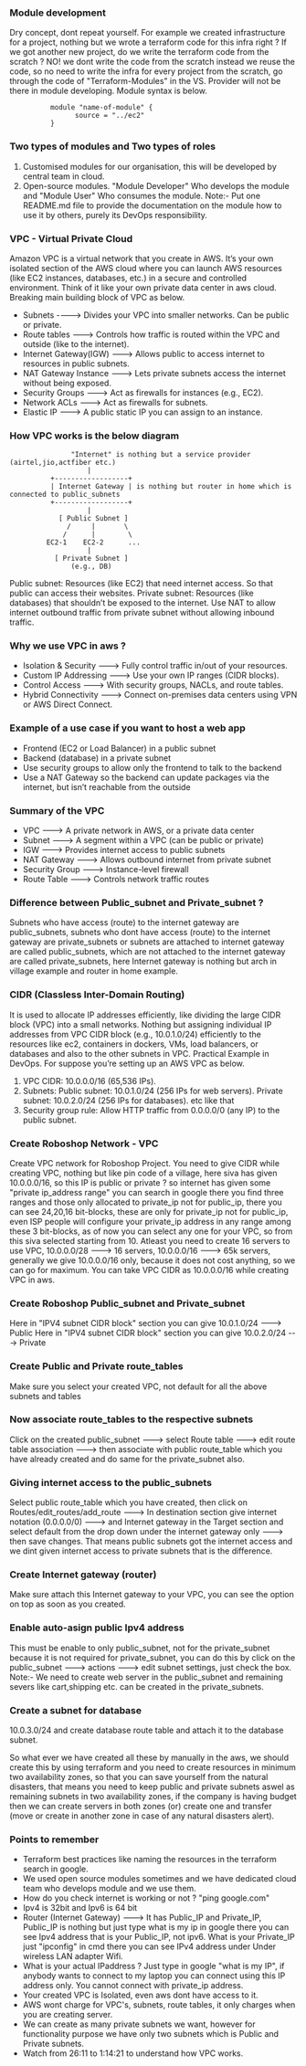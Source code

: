 ### Module development
Dry concept, dont repeat yourself. For example we created infrastructure for a project, nothing but we wrote a terraform code for this infra right ? If we got another new project, do we write the terraform code from the scratch ? NO! we dont write the code from the scratch instead we reuse the code, so no need to write the infra for every project from the scratch, go through the code of "Terraform-Modules" in the VS. Provider will not be there in module developing. Module syntax is below.

              module "name-of-module" {
	                source = "../ec2"
              }
	      
### Two types of modules and Two types of roles
1. Customised modules for our organisation, this will be developed by central team in cloud.
2. Open-source modules. "Module Developer" Who develops the module and "Module User" Who consumes the module.
Note:- Put one README.md file to provide the documentation on the module how to use it by others, purely its DevOps responsibility.

### VPC - Virtual Private Cloud
Amazon VPC is a virtual network that you create in AWS. It’s your own isolated section of the AWS cloud where you can launch AWS resources (like EC2 instances, databases, etc.) in a secure and controlled environment. Think of it like your own private data center in aws cloud. Breaking main building block of VPC as below.
- Subnets ----> Divides your VPC into smaller networks. Can be public or private.
- Route tables ---> Controls how traffic is routed within the VPC and outside (like to the internet).
- Internet Gateway(IGW) ---> Allows public to access internet to resources in public subnets.
- NAT Gateway Instance ---> Lets private subnets access the internet without being exposed.
- Security Groups ---> Act as firewalls for instances (e.g., EC2).
- Network ACLs ---> Act as firewalls for subnets.
- Elastic IP ---> A public static IP you can assign to an instance.

### How VPC works is the below diagram

                   "Internet" is nothing but a service provider (airtel,jio,actfiber etc.)
                       |
              +------------------+
              | Internet Gateway | is nothing but router in home which is connected to public_subnets
              +------------------+
                       |
                [ Public Subnet ]
                  /     |       \
                 /      |        \
             EC2-1    EC2-2      ...
                       |
               [ Private Subnet ]
                   (e.g., DB)

Public subnet: Resources (like EC2) that need internet access. So that public can access their websites. Private subnet: Resources (like databases) that shouldn’t be exposed to the internet. Use NAT to allow internet outbound traffic from private subnet without allowing inbound traffic.

### Why we use VPC in aws ?
- Isolation & Security ---> Fully control traffic in/out of your resources.
- Custom IP Addressing ---> Use your own IP ranges (CIDR blocks).
- Control Access ---> With security groups, NACLs, and route tables.
- Hybrid Connectivity ---> Connect on-premises data centers using VPN or AWS Direct Connect.

### Example of a use case if you want to host a web app
- Frontend (EC2 or Load Balancer) in a public subnet
- Backend (database) in a private subnet
- Use security groups to allow only the frontend to talk to the backend
- Use a NAT Gateway so the backend can update packages via the internet, but isn’t reachable from the outside

### Summary of the VPC
- VPC ---> A private network in AWS, or a private data center
- Subnet ---> A segment within a VPC (can be public or private)
- IGW ---> Provides internet access to public subnets
- NAT Gateway ---> Allows outbound internet from private subnet
- Security Group ---> Instance-level firewall
- Route Table ---> Controls network traffic routes

### Difference between Public_subnet and Private_subnet ?
Subnets who have access (route) to the internet gateway are public_subnets, subnets who dont have access (route) to the internet gateway are private_subnets or subnets are attached to internet gateway are called public_subnets, which are not attached to the internet gateway are called private_subnets, here Internet gateway is nothing but arch in village example and router in home example.

### CIDR (Classless Inter-Domain Routing)
It is used to allocate IP addresses efficiently, like dividing the large CIDR block (VPC) into a small networks. Nothing but assigning individual IP addresses from VPC CIDR block (e.g., 10.0.1.0/24) efficiently to the resources like ec2, containers in dockers, VMs, load balancers, or databases and also to the other subnets in VPC. Practical Example in DevOps. For suppose you’re setting up an AWS VPC as below.

1. VPC CIDR: 10.0.0.0/16 (65,536 IPs).
2. Subnets:
   Public subnet: 10.0.1.0/24 (256 IPs for web servers).
   Private subnet: 10.0.2.0/24 (256 IPs for databases). etc like that
3. Security group rule: Allow HTTP traffic from 0.0.0.0/0 (any IP) to the public subnet.

### Create Roboshop Network - VPC
Create VPC network for Roboshop Project. You need to give CIDR while creating VPC, nothing but like pin code of a village, here siva has given 10.0.0.0/16, so this IP is public or private ? so internet has given some "private ip_address range" you can search in google there you find three ranges and those only allocated to private_ip not for public_ip, there you can see 24,20,16 bit-blocks, these are only for private_ip not for public_ip, even ISP people will configure your private_ip address in any range among these 3 bit-blocks, as of now you can select any one for your VPC, so from this siva selected starting from 10. Atleast you need to create 16 servers to use VPC, 10.0.0.0/28 ---> 16 servers, 10.0.0.0/16 ---> 65k servers, generally we give 10.0.0.0/16 only, because it does not cost anything, so we can go for maximum. You can take VPC CIDR as 10.0.0.0/16 while creating VPC in aws.

### Create Roboshop Public_subnet and Private_subnet
Here in "IPV4 subnet CIDR block" section you can give 10.0.1.0/24 ---> Public
Here in "IPV4 subnet CIDR block" section you can give 10.0.2.0/24 ---> Private

### Create Public and Private route_tables
Make sure you select your created VPC, not default for all the above subnets and tables

### Now associate route_tables to the respective subnets
Click on the created public_subnet ---> select Route table ---> edit route table association ---> then associate with public route_table which you have already created and do same for the private_subnet also. 

### Giving internet access to the public_subnets
Select public route_table which you have created, then click on Routes/edit_routes/add_route ---> In destination section give internet notation (0.0.0.0/0) ---> and Internet gateway in the Target section and select default from the drop down under the internet gateway only ---> then save changes. That means public subnets got the internet access and we dint given internet access to private subnets that is the difference.

### Create Internet gateway (router)
Make sure attach this Internet gateway to your VPC, you can see the option on top as soon as you created.

### Enable auto-asign public Ipv4 address
This must be enable to only public_subnet, not for the private_subnet because it is not required for private_subnet, you can do this by click on the public_subnet ---> actions ---> edit subnet settings, just check the box. Note:- We need to create web server in the public_subnet and remaining severs like cart,shipping etc. can be created in the private_subnets.

### Create a subnet for database
10.0.3.0/24 and create database route table and attach it to the database subnet.

So what ever we have created all these by manually in the aws, we should create this by using terraform and you need to create resources in minimum two availability zones, so that you can save yourself from the natural disasters, that means you need to keep public and private subnets aswel as remaining subnets in two availability zones, if the company is having budget then we can create servers in both zones (or) create one and transfer (move or create in another zone in case of any natural disasters alert).

### Points to remember
- Terraform best practices like naming the resources in the terraform search in google.
- We used open source modules sometimes and we have dedicated cloud team who develops module and we use them.
- How do you check internet is working or not ? "ping google.com"
- Ipv4 is 32bit and Ipv6 is 64 bit 
- Router (Internet Gateway) ---> It has Public_IP and Private_IP, Public_IP is nothing but just type what is    my ip in google there you can see Ipv4 address that is your Public_IP, not ipv6. What is your Private_IP
  just "ipconfig" in cmd there you can see IPv4 address under Under wireless LAN adapter Wifi.
- What is your actual IPaddress ? Just type in google "what is my IP", if anybody wants to connect
  to my laptop you can connect using this IP address only. You cannot connect with private_ip address.
- Your created VPC is Isolated, even aws dont have access to it.
- AWS wont charge for VPC's, subnets, route tables, it only charges when you are creating server.
- We can create as many private subnets we want, however for functionality purpose we have only two subnets
  which is Public and Private subnets.
- Watch from 26:11 to 1:14:21 to understand how VPC works.
